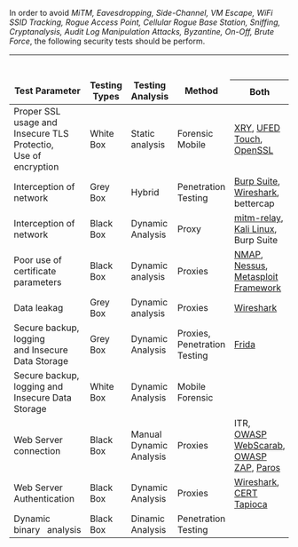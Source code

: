 In order to avoid *MiTM, Eavesdropping, Side-Channel, VM Escape,  WiFi SSID Tracking, Rogue Access Point, Cellular Rogue Base Station, Sniffing, Cryptanalysis, Audit Log Manipulation Attacks, Byzantine, On-Off, Brute Force*, the following security tests should be perform.
<table class="tg">
	<thead>
		<tr>
        <th class="tg-amwm" rowspan="2"><br><br>Test Parameter</th>
        <th class="tg-1wig" rowspan="2"><br><br>Testing <br>Types</th>
        <th class="tg-1wig" rowspan="2"><br><br>Testing Analysis</th>
        <th class="tg-amwm" rowspan="2"><br><br>Method</th>
        <th class="tg-amwm" colspan="3">Tools</th>
      </tr>
      <tr>
        <th class="tg-amwm">Both</th>
        <th class="tg-amwm">Android</th>
        <th class="tg-amwm">iOS</th>
      </tr>
	</thead>
	<tbody>
		<tr>
        <td class="tg-0lax">Proper SSL usage and <br>Insecure TLS Protectio, <br>Use of encryption</td>
        <td class="tg-0lax">White Box</td>
        <td class="tg-0lax">Static analysis</td>
        <td class="tg-0lax">Forensic Mobile</td>
			<td class="tg-0lax"><a href="https://www.msab.com/product/xry-extract/">XRY</a>, <a ></a><a href="https://cellebrite.com/en/ufed/">UFED Touch</a>, <a href="https://www.openssl.org/">OpenSSL</a></td>
        <td class="tg-0lax"><a href="https://github.com/androguard/androguard">AndroGuard</a>, <a href="https://github.com/sfahl/mallodroid">MalloDroid</a>, <a href="https://github.com/iBotPeaches/Apktool">apktool</a>, <a href="https://dl.acm.org/doi/10.1145/3183575">Amandroid</a></td>
        <td class="tg-0lax"></td>
      </tr>
      <tr>
        <td class="tg-0lax">Interception of   network</td>
        <td class="tg-0lax">Grey Box</td>
        <td class="tg-0lax">Hybrid</td>
        <td class="tg-0lax">Penetration Testing</td>
        <td class="tg-0lax"><a href="https://portswigger.net/burp">Burp Suite</a>, <a href="https://www.wireshark.org/">Wireshark</a>, <br>bettercap</td>
        <td class="tg-0lax"></td>
        <td class="tg-0lax"></td>
      </tr>
      <tr>
        <td class="tg-0lax">Interception of network</td>
        <td class="tg-0lax">Black Box</td>
        <td class="tg-0lax">Dynamic Analysis</td>
        <td class="tg-0lax">Proxy</td>
        <td class="tg-0lax"><a href="https://github.com/jrmdev/mitm_relay">mitm-relay</a>, <a href="https://www.kali.org/docs/introduction/">Kali Linux</a>, <br>Burp Suite</td>
        <td class="tg-0lax"></td>
        <td class="tg-0lax"></td>
      </tr>
      <tr>
        <td class="tg-0lax">Poor use of   certificate <br>parameters</td>
        <td class="tg-0lax">Black Box</td>
        <td class="tg-0lax">Dynamic analysis</td>
        <td class="tg-0lax">Proxies</td>
        <td class="tg-0lax"><a href="https://nmap.org/">NMAP</a>, <a href="https://www.tenable.com/products/nessus">Nessus</a>,  <br> <a href="https://www.metasploit.com/">Metasploit Framework</a></td>
        <td class="tg-0lax"></td>
        <td class="tg-0lax"></td>
      </tr>
      <tr>
        <td class="tg-0lax">Data leakag</td>
        <td class="tg-0lax">Grey Box</td>
        <td class="tg-0lax">Dynamic analysis</td>
        <td class="tg-0lax">Proxies</td>
        <td class="tg-0lax"><a href="https://www.wireshark.org/">Wireshark</a></td>
        <td class="tg-0lax"><a href="https://www.taosoftware.co.jp/en/android/packetcapture/">tPacketCapturepro</a>, <a href="https://github.com/ukanth/afwall">AFWall+</a></td>
        <td class="tg-0lax"></td>
      </tr>
      <tr>
        <td class="tg-0lax">Secure backup,   logging <br>and Insecure Data Storage</td>
        <td class="tg-0lax">Grey Box</td>
        <td class="tg-0lax">Dynamic Analysis</td>
        <td class="tg-0lax">Proxies, Penetration <br>Testing</td>
        <td class="tg-0lax"><a href="https://frida.re/">Frida</a></td>
        <td class="tg-0lax"><a href="https://developer.android.com/studio/command-line/adb">adb</a></td>
        <td class="tg-0lax"><a href="https://www.passfab.net/products/iphone-backup-unlocker.html?gclid=CjwKCAjwwdWVBhA4EiwAjcYJEIEe_MT87RuDw5L6Pl-frG5MrdUTW2mbj61faoJpXIEWjB7MCSQfXxoCXV8QAvD_BwE">PassFab iPhone <br> Backup Unlocker</a></td>
      </tr>
      <tr>
        <td class="tg-0lax">Secure backup,   <br>logging and <br>Insecure Data <br>Storage</td>
        <td class="tg-0lax">White Box</td>
        <td class="tg-0lax">Dynamic Analysis</td>
        <td class="tg-0lax">Mobile Forensic</td>
        <td class="tg-0lax"></td>
        <td class="tg-0lax"><a href="https://developer.android.com/studio/command-line/logcat">Logcat</a></td>
        <td class="tg-0lax"></td>
      </tr>
      <tr>
        <td class="tg-0lax">Web Server <br>connection</td>
        <td class="tg-0lax">Black Box</td>
        <td class="tg-0lax">Manual Dynamic Analysis</td>
        <td class="tg-0lax">Proxies</td>
        <td class="tg-0lax">ITR, <a href="https://github.com/OWASP/OWASP-WebScarab">OWASP WebScarab</a>, <br><a href="https://www.zaproxy.org/">OWASP ZAP</a>,   <a href="https://www.kali.org/tools/paros/">Paros</a></td>
        <td class="tg-0lax"></td>
        <td class="tg-0lax"></td>
      </tr>
      <tr>
        <td class="tg-0lax">Web Server Authentication</td>
        <td class="tg-0lax">Black Box</td>
        <td class="tg-0lax">Dynamic Analysis</td>
        <td class="tg-0lax">Proxies</td>
        <td class="tg-0lax"><a href="https://www.wireshark.org/">Wireshark</a>, <a href="https://github.com/CERTCC/tapioca">CERT Tapioca</a></td>
        <td class="tg-0lax"><a href="https://www.taosoftware.co.jp/en/android/packetcapture/">tPacketCapturepro</a></td>
        <td class="tg-0lax"></td>
      </tr>
      <tr>
      <td class="tg-0lax">Dynamic binary&nbsp;&nbsp;&nbsp;analysis</td>
      <td class="tg-0lax">Black Box</td>
      <td class="tg-0lax">Dinamic Analysis</td>
      <td class="tg-0lax">Penetration Testing</td>
      <td class="tg-0lax"></td>
      <td class="tg-0lax"><a href="https://github.com/iSECPartners/Introspy-Android">Introspy-Android</a></td>
      <td class="tg-0lax"><a href="https://github.com/iSECPartners/Introspy-iOS">Introspy-iOS</a></td>
      </tr>
	</tbody>
</table>

